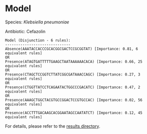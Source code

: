 
# Model

Species: *Klebsiella pneumoniae*

Antibiotic: Cefazolin

```
Model (Disjunction - 6 rules):
------------------------------
Absence(AAATACCACCCGCACGGCGACTCCGCGGTAT) [Importance: 0.81, 6 equivalent rules]
OR
Presence(ATAGTGATTTTTGAAGCTAATAAAAAACACA) [Importance: 0.66, 25 equivalent rules]
OR
Presence(CTAGCTCCGGTCTTATCGGCGATAAACCAGC) [Importance: 0.27, 3 equivalent rules]
OR
Presence(CTGGTTATCCTCAGAATACTGGCCCGACATC) [Importance: 0.47, 2 equivalent rules]
OR
Presence(AAAGCTGGCTACGTGCCGGACTCCGTGCCAC) [Importance: 0.02, 56 equivalent rules]
OR
Presence(ACCTTTGACAAGCACGGAATAGCCAATATCT) [Importance: 0.12, 45 equivalent rules]

```

For details, please refer to the [results directory](../../../../../results/scm_b/klebsiella%20pneumoniae/cefazolin/repeat_9/).

